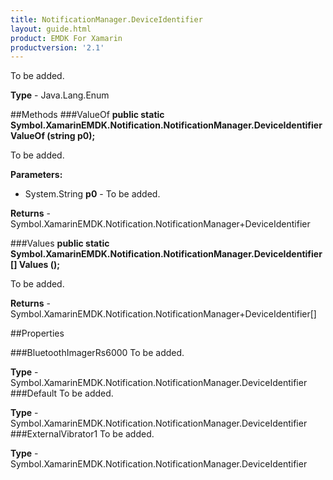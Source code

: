 ```yaml
---
title: NotificationManager.DeviceIdentifier
layout: guide.html 
product: EMDK For Xamarin 
productversion: '2.1' 
---
```

To be added.

**Type** - Java.Lang.Enum

##Methods
###ValueOf
**public static Symbol.XamarinEMDK.Notification.NotificationManager.DeviceIdentifier ValueOf (string p0);**

To be added.

**Parameters:** 

* System.String **p0** - To be added.

**Returns** - Symbol.XamarinEMDK.Notification.NotificationManager+DeviceIdentifier

###Values
**public static Symbol.XamarinEMDK.Notification.NotificationManager.DeviceIdentifier[] Values ();**

To be added.


**Returns** - Symbol.XamarinEMDK.Notification.NotificationManager+DeviceIdentifier[]

##Properties

###BluetoothImagerRs6000
To be added.

**Type** - Symbol.XamarinEMDK.Notification.NotificationManager.DeviceIdentifier
###Default
To be added.

**Type** - Symbol.XamarinEMDK.Notification.NotificationManager.DeviceIdentifier
###ExternalVibrator1
To be added.

**Type** - Symbol.XamarinEMDK.Notification.NotificationManager.DeviceIdentifier


